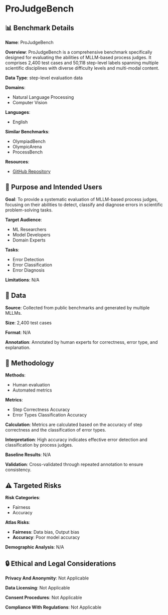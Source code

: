 # ProJudgeBench

## 📊 Benchmark Details

**Name**: ProJudgeBench

**Overview**: ProJudgeBench is a comprehensive benchmark specifically designed for evaluating the abilities of MLLM-based process judges. It comprises 2,400 test cases and 50,118 step-level labels spanning multiple scientific disciplines with diverse difficulty levels and multi-modal content.

**Data Type**: step-level evaluation data

**Domains**:
- Natural Language Processing
- Computer Vision

**Languages**:
- English

**Similar Benchmarks**:
- OlympiadBench
- OlympicArena
- ProcessBench

**Resources**:
- [GitHub Repository](https://github.com/jiaxin-ai/ProJudge)

## 🎯 Purpose and Intended Users

**Goal**: To provide a systematic evaluation of MLLM-based process judges, focusing on their abilities to detect, classify and diagnose errors in scientific problem-solving tasks.

**Target Audience**:
- ML Researchers
- Model Developers
- Domain Experts

**Tasks**:
- Error Detection
- Error Classification
- Error Diagnosis

**Limitations**: N/A

## 💾 Data

**Source**: Collected from public benchmarks and generated by multiple MLLMs.

**Size**: 2,400 test cases

**Format**: N/A

**Annotation**: Annotated by human experts for correctness, error type, and explanation.

## 🔬 Methodology

**Methods**:
- Human evaluation
- Automated metrics

**Metrics**:
- Step Correctness Accuracy
- Error Types Classification Accuracy

**Calculation**: Metrics are calculated based on the accuracy of step correctness and the classification of error types.

**Interpretation**: High accuracy indicates effective error detection and classification by process judges.

**Baseline Results**: N/A

**Validation**: Cross-validated through repeated annotation to ensure consistency.

## ⚠️ Targeted Risks

**Risk Categories**:
- Fairness
- Accuracy

**Atlas Risks**:
- **Fairness**: Data bias, Output bias
- **Accuracy**: Poor model accuracy

**Demographic Analysis**: N/A

## 🔒 Ethical and Legal Considerations

**Privacy And Anonymity**: Not Applicable

**Data Licensing**: Not Applicable

**Consent Procedures**: Not Applicable

**Compliance With Regulations**: Not Applicable
